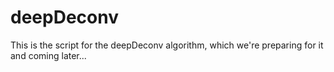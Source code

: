 # deepDeconv
This is the script for the deepDeconv algorithm, which we're preparing for it and coming later...
